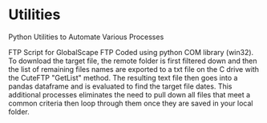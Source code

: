 # Utilities
Python Utilities to Automate Various Processes


FTP Script for GlobalScape FTP
Coded using python COM library (win32).  To download the target file, the remote folder is first filtered down and then the list of remaining files names are exported to a txt file on the C drive with the CuteFTP "GetList" method.  The resulting text file then goes into a pandas dataframe and is evaluated to find the target file dates.  This additional processes eliminates the need to pull down all files that meet a common criteria then loop through them once they are saved in your local folder.
